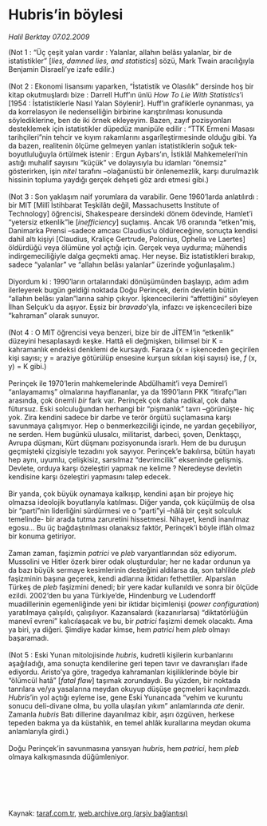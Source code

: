 # Hubris’in böylesi

*Halil Berktay 07.02.2009*

<div class="taraf_structure_2col_1zq">
<div class="margen_n">



 <p>(Not 1 : “Üç çeşit yalan vardır : Yalanlar, allahın belâsı yalanlar, bir de istatistikler” [<i>lies, damned lies, and statistics</i>] sözü, Mark Twain aracılığıyla Benjamin Disraeli’ye izafe edilir.) <br/><br/>(Not 2 : Ekonomi lisansımı yaparken, “İstatistik ve Olasılık” dersinde hoş bir kitap okutmuşlardı bize : Darrell Huff’ın ünlü <i>How To Lie With Statistics</i>’i [1954 : İstatistiklerle Nasıl Yalan Söylenir]. Huff’ın grafiklerle oynanması, ya da korrelasyon ile nedenselliğin birbirine karıştırılması konusunda söylediklerine, ben de iki örnek ekleyeyim. Bazen, zayıf pozisyonları desteklemek için istatistikler düpedüz manipüle edilir : “TTK Ermeni Masası tarihçileri”nin tehcir ve kıyım rakamlarını asgarîleştirmesinde olduğu gibi. Ya da bazen, realitenin ölçüme gelmeyen yanları istatistiklerin soğuk tek-boyutluluğuyla örtülmek istenir : Ergun Aybars’ın, İstiklâl Mahkemeleri’nin astığı muhalif sayısını “küçük” ve dolayısıyla bu idamları “önemsiz” gösterirken, işin <i>nitel</i> tarafını –olağanüstü bir önlenemezlik, karşı durulmazlık hissinin topluma yaydığı gerçek dehşeti göz ardı etmesi gibi.) <br/><br/>(Not 3 : Son yaklaşım naif yorumlara da varabilir. Gene 1960’larda anlatılırdı : bir MIT [Millî İstihbarat Teşkilâtı değil, Massachusetts Institute of Technology] öğrencisi, Shakespeare dersindeki dönem ödevinde, Hamlet’i “yetersiz etkenlik”le [<i>inefficiency</i>] suçlamış. Ancak 1/6 oranında “etken”miş, Danimarka Prensi –sadece amcası Claudius’u öldüreceğine, sonuçta kendisi dahil altı kişiyi [Claudius, Kraliçe Gertrude, Polonius, Ophelia ve Laertes] öldürdüğü veya ölümüne yol açtığı için. Gerçek veya uydurma; mühendis indirgemeciliğiyle dalga geçmekti amaç. Her neyse. Biz istatistikleri bırakıp, sadece “yalanlar” ve “allahın belâsı yalanlar” üzerinde yoğunlaşalım.) <br/><br/>Diyordum ki : 1990’ların ortalarındaki dönüşümünden başlayıp, adım adım ilerleyerek bugün geldiği noktada Doğu Perinçek, derin devletin bütün “allahın belâsı yalan”larına sahip çıkıyor. İşkencecilerini “affettiğini” söyleyen İlhan Selçuk’u da aşıyor. Eşsiz bir <i>bravado</i>’yla, infazcı ve işkencecileri bize “kahraman” olarak sunuyor. <br/><br/>(Not 4 : O MIT öğrencisi veya benzeri, bize bir de JİTEM’in “etkenlik” düzeyini hesaplasaydı keşke. Hattâ eli değmişken, bilimsel bir K = kahramanlık endeksi denklemi de kursaydı. Faraza {x = işkenceden geçirilen kişi sayısı; y = araziye götürülüp ensesine kurşun sıkılan kişi sayısı} ise, <i>f </i>(x, y) = K gibi.) <br/><br/>Perinçek ile 1970’lerin mahkemelerinde Abdülhamit’i veya Demirel’i “anlayamamış” olmalarına hayıflananlar, ya da 1990’ların PKK “itirafçı”ları arasında, çok önemli <i>bir</i> fark var. Perinçek çok daha radikal, çok daha fütursuz. Eski solculuğundan herhangi bir “pişmanlık” tavrı –görünüşte- hiç yok. Zira kendini sadece bir darbe ve terör örgütü suçlamasına karşı savunmaya çalışmıyor. Hep o benmerkezciliği içinde, ne yardan geçebiliyor, ne serden. Hem bugünkü ulusalcı, militarist, darbeci, şoven, Denktaşçı, Avrupa düşmanı, Kürt düşmanı pozisyonunda israrlı. Hem de bu duruşun geçmişteki çizgisiyle tezadını yok sayıyor. Perinçek’e bakılırsa, bütün hayatı hep aynı, uyumlu, çelişkisiz, sarsılmaz “devrimcilik” ekseninde gelişmiş. Devlete, orduya karşı özeleştiri yapmak ne kelime ? Neredeyse devletin kendisine karşı özeleştiri yapmasını talep edecek. <br/><br/>Bir yanda, çok büyük oynamaya kalkışıp, kendini aşan bir projeye hiç olmazsa ideolojik boyutlarıyla katılması. Diğer yanda, çok küçülmüş de olsa bir “parti”nin liderliğini sürdürmesi ve o “parti”yi –hâlâ bir çeşit solculuk temelinde- bir arada tutma zaruretini hissetmesi. Nihayet, kendi inanılmaz egosu... Bu üç bağdaştırılması olanaksız faktör, Perinçek’i böyle iflâh olmaz bir konuma getiriyor. <br/><br/>Zaman zaman, faşizmin <i>patrici</i> ve <i>pleb</i> varyantlarından söz ediyorum. Mussolini ve Hitler özerk birer odak oluşturdular; her ne kadar ordunun ya da bazı büyük sermaye kesimlerinin desteğini aldılarsa da, son tahlilde <i>pleb</i> faşizminin başına geçerek, kendi adlarına iktidarı fethettiler. Alparslan Türkeş de <i>pleb</i> faşizmini denedi; bir yere kadar kullanıldı ve sonra bir ölçüde ezildi. 2002’den bu yana Türkiye’de, Hindenburg ve Ludendorff muadillerinin egemenliğinde yeni bir iktidar biçimlenişi (<i>power configuration</i>) yaratılmaya çalışıldı, çalışılıyor. Kazansalardı (kazanırlarsa) “diktatörlüğün manevî evreni” kalıcılaşacak ve bu, bir <i>patrici</i> faşizmi demek olacaktı. Ama ya biri, ya diğeri. Şimdiye kadar kimse, hem <i>patrici</i> hem <i>pleb</i> olmayı başaramadı. <br/><br/>(Not 5 : Eski Yunan mitolojisinde <i>hubris</i>, kudretli kişilerin kurbanlarını aşağıladığı, ama sonuçta kendilerine geri tepen tavır ve davranışları ifade ediyordu. Aristo’ya göre, tragedya kahramanları kişiliklerinde böyle bir “ölümcül hatâ” [<i>fatal flaw</i>] taşımak zorundaydı. Bu yüzden, bir noktada tanrılara ve/ya yasalarına meydan okuyup düşüşe geçmeleri kaçınılmazdı. <i>Hubris</i>’in yol açtığı eyleme ise, gene Eski Yunancada “vehim ve kuruntu sonucu deli-divane olma, bu yolla ulaşılan yıkım” anlamlarında <i>ate</i> denir. Zamanla <i>hubris</i> Batı dillerine dayanılmaz kibir, aşırı özgüven, herkese tepeden bakma ya da küstahlık, en temel ahlâk kurallarına meydan okuma anlamlarıyla girdi.) <br/><br/>Doğu Perinçek’in savunmasına yansıyan <i>hubris</i>, hem <i>patrici</i>, hem <i>pleb</i> olmaya kalkışmasında düğümleniyor.</p>
<br/>
<br/>
<br/>



<br/>


<div id="taraf_not">
</div>

</div>


</div>

Kaynak: [taraf.com.tr](http://taraf.com.tr:80/makale/3918.htm), [web.archive.org (arşiv bağlantısı)](http://web.archive.org/web/20091122183701/http://taraf.com.tr:80/makale/3918.htm)
